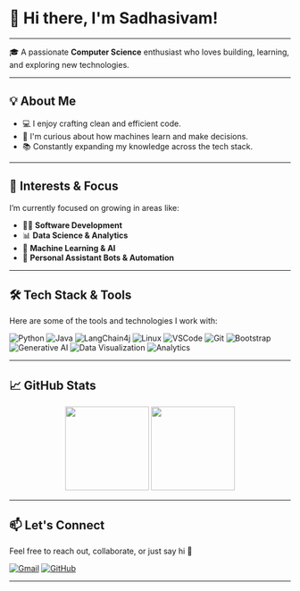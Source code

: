 # 👋 Hi there, I'm Sadhasivam!

---

🎓 A passionate **Computer Science** enthusiast who loves building, learning, and exploring new technologies.

---

## 💡 About Me

- 💻 I enjoy crafting clean and efficient code.
- 🤖 I'm curious about how machines learn and make decisions.
- 📚 Constantly expanding my knowledge across the tech stack.

---

## 🚀 Interests & Focus

I’m currently focused on growing in areas like:

- 🧑‍💻 **Software Development**
- 📊 **Data Science & Analytics**
- 🤖 **Machine Learning & AI**
- 🧠 **Personal Assistant Bots & Automation**

---

## 🛠️ Tech Stack & Tools

Here are some of the tools and technologies I work with:

![Python](https://img.shields.io/badge/Python-3670A0?style=for-the-badge&logo=python&logoColor=white)
![Java](https://img.shields.io/badge/Java-ED8B00?style=for-the-badge&logo=java&logoColor=white)
![LangChain4j](https://img.shields.io/badge/LangChain4j-009688?style=for-the-badge&logoColor=white)
![Linux](https://img.shields.io/badge/Linux-FCC624?style=for-the-badge&logo=linux&logoColor=black)
![VSCode](https://img.shields.io/badge/VSCode-007ACC?style=for-the-badge&logo=visual%20studio%20code&logoColor=white)
![Git](https://img.shields.io/badge/Git-F05032?style=for-the-badge&logo=git&logoColor=white)
![Bootstrap](https://img.shields.io/badge/Bootstrap-7952B3?style=for-the-badge&logo=bootstrap&logoColor=white)
![Generative AI](https://img.shields.io/badge/Generative%20AI-00C49F?style=for-the-badge&logo=openai&logoColor=white)
![Data Visualization](https://img.shields.io/badge/Data%20Visualization-4CAF50?style=for-the-badge&logo=tableau&logoColor=white)
![Analytics](https://img.shields.io/badge/Analytics-0077B6?style=for-the-badge&logo=googleanalytics&logoColor=white)


---

## 📈 GitHub Stats

<p align="center">
  <img src="https://github-readme-stats.vercel.app/api?username=Sadha07&show_icons=true&theme=github_dark&hide_border=true" height="150"/>
  <img src="https://github-readme-stats.vercel.app/api/top-langs/?username=Sadha07&layout=compact&theme=github_dark&hide_border=true" height="150"/>
</p>

---

## 📫 Let's Connect

Feel free to reach out, collaborate, or just say hi 👋

[![Gmail](https://img.shields.io/badge/Gmail-D14836?style=for-the-badge&logo=gmail&logoColor=white)](mailto:sadhasivam.a07@gmail.com)
[![GitHub](https://img.shields.io/badge/GitHub-100000?style=for-the-badge&logo=github&logoColor=white)](https://github.com/Sadha07)

---
